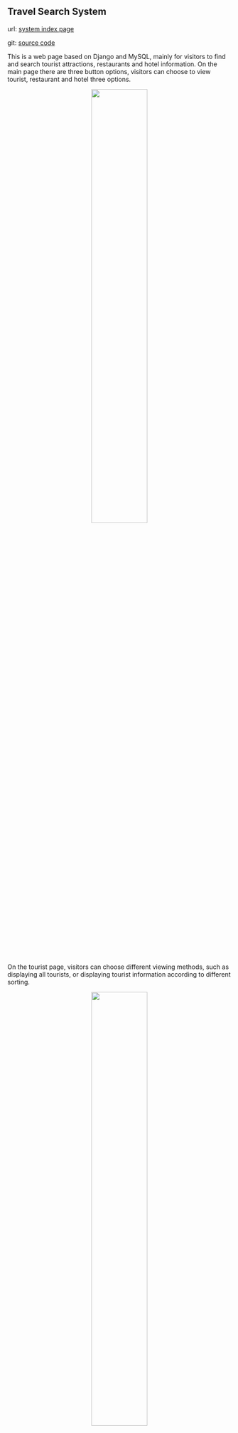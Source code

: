 ## Travel Search System

url: [system index page](http://zglg.work:8002/)

git: [source code](https://github.com/gpc430/Travel-Search-System)

This is a web page based on Django and MySQL, mainly for visitors to find and search tourist attractions, restaurants and hotel information. On the main page there are three button options, visitors can choose to view tourist, restaurant and hotel three options.
<p align="center">
   <img src="/Jerry/assets/images/zhuye.png" width="50%"/>
<!--   <img src="https://github.com/gpc430/Jerry/blob/main/assets/images/WechatIMG27.jpg" width="20%" /> -->
<!--    <img src="https://img-blog.csdnimg.cn/img_convert/05a39d8633dcb818dd17bdbf0ceb8ea7.jpeg"/> -->
</p>

On the tourist page, visitors can choose different viewing methods, such as displaying all tourists, or displaying tourist information according to different sorting.
<p align="center">
  <img src="/Jerry/assets/images/tourist yemian.png" width="50%"/>
</p>

Similarly, on the restaurant page visitors can see various information about each restaurant. And they can have restaurants display prices in ascending or descending order to filter out which one they like.
<p align="center">
  <img src="/Jerry/assets/images/resturant yemian.png" width="50%"/>
</p>
<p align="center">
  <img src="/Jerry/assets/images/paixu.png" width="50%"/>
</p>

On the hotel page, visitors can also view the various information of all hotels, including price, star rating, number of rooms, number of single rooms, number of double rooms, number of family rooms. Customers can search for the hotel they want to choose according to their own needs.
<p align="center">
  <img src="/Jerry/assets/images/hotel yemian.png" width="50%"/>
</p>
